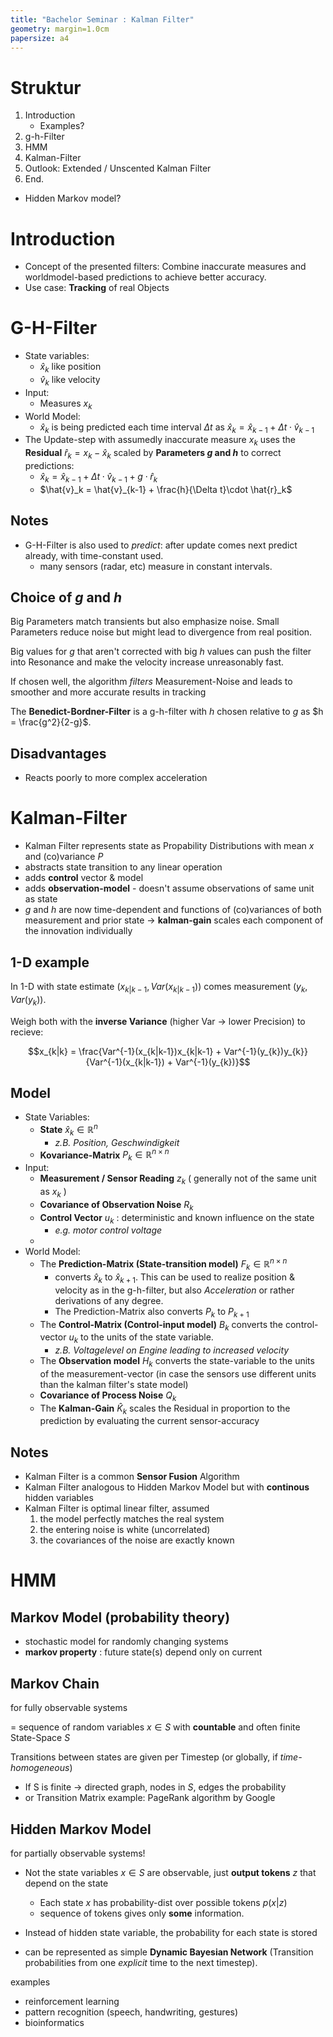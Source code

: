```yaml
---
title: "Bachelor Seminar : Kalman Filter"
geometry: margin=1.0cm
papersize: a4
---
```


# Struktur

1.  Introduction
	*   Examples?
2.  g-h-Filter
3.  HMM
4.  Kalman-Filter
5.  Outlook: Extended / Unscented Kalman Filter
6.  End.


-   Hidden Markov model?

# Introduction

*   Concept of the presented filters: Combine inaccurate measures and worldmodel-based predictions to achieve better accuracy.
*   Use case: **Tracking** of real Objects 

# G-H-Filter

-   State variables:
	-   $\hat{x}_k$ like position
	-   $\hat{v}_k$ like velocity
-   Input:
	-   Measures $x_k$
-   World Model: 
	-   $\hat{x}_k$ is being predicted each time interval $\Delta t$ as 
		$\hat{x}_k = \hat{x}_{k-1} + \Delta t \cdot \hat{v}_{k-1}$
-   The Update-step with assumedly inaccurate measure $x_k$ uses the **Residual** $\hat{r}_k = x_k - \hat{x}_k$ scaled by **Parameters $g$ and $h$** to correct predictions:
	-   $\hat{x}_k = \hat{x}_{k-1} + \Delta t \cdot \hat{v}_{k-1} + g\cdot \hat{r}_k$
	-   $\hat{v}_k = \hat{v}_{k-1}  + \frac{h}{\Delta t}\cdot \hat{r}_k$

## Notes
-	G-H-Filter is also used to *predict*: after update comes next predict already, with time-constant used.
	-	many sensors (radar, etc) measure in constant intervals.

## Choice of $g$ and $h$
Big Parameters match transients but also emphasize noise.
Small Parameters reduce noise but might lead to divergence from real position.

Big values for $g$ that aren't corrected with big $h$ values can push the filter into Resonance and make the velocity increase unreasonably fast.

If chosen well, the algorithm *filters* Measurement-Noise and leads to smoother and more accurate results in tracking

The **Benedict-Bordner-Filter** is a g-h-filter with $h$ chosen relative to $g$ as $h = \frac{g^2}{2-g}$.

## Disadvantages
-   Reacts poorly to more complex acceleration


# Kalman-Filter
*	Kalman Filter represents state as Propability Distributions with mean $x$ and (co)variance $P$
*	abstracts state transition to any linear operation 
*	adds **control** vector & model
*	adds **observation-model** - doesn't assume observations of same unit as state
*	$g$ and $h$ are now time-dependent and functions of (co)variances of both measurement and prior state
	-> **kalman-gain** scales each component of the innovation individually

## 1-D example
In 1-D with state estimate $(x_{k | k-1},Var(x_{k | k-1}))$ comes measurement $(y_k,Var(y_k))$.

Weigh both with the **inverse Variance** (higher Var -> lower Precision) to recieve:

$$x_{k|k} = \frac{Var^{-1}(x_{k|k-1})x_{k|k-1} + Var^{-1}(y_{k})y_{k}}
{Var^{-1}(x_{k|k-1}) + Var^{-1}(y_{k})}$$

## Model

-   State Variables:
	-   **State** $\hat{x}_k \in \mathbb{R}^n$
		-   *z.B. Position, Geschwindigkeit*
	-   **Kovariance-Matrix** $P_k \in \mathbb{R}^{n\times n}$
-   Input:
	-   **Measurement / Sensor Reading** $z_k$ ( generally not of the same unit as $x_k$ )
	-   **Covariance of Observation Noise** $R_k$ 
	-   **Control Vector** $u_k$ : deterministic and known influence on the state 
		-	*e.g. motor control voltage*
	-	
-   World Model:
	-   The **Prediction-Matrix (State-transition model)** $F_k \in \mathbb{R}^{n\times n}$ 
		-   converts $\hat{x}_k$ to $\hat{x}_{k+1}$. This can be used to realize position & velocity as in the g-h-filter, but also *Acceleration* or rather derivations of any degree.
		-	The Prediction-Matrix also converts $P_k$ to $P_{k+1}$
	-	The **Control-Matrix (Control-input model)** $B_k$ converts the control-vector $u_k$ to the units of the state variable.
		-	*z.B. Voltagelevel on Engine leading to increased velocity*
	-	The **Observation model** $H_k$ converts the state-variable to the units of the measurement-vector (in case the sensors use different units than the kalman filter's state model)
	-	**Covariance of Process Noise** $Q_k$
	-	The **Kalman-Gain** $\hat{K}_k$ scales the Residual in proportion to the prediction by evaluating the current sensor-accuracy

## Notes
-	Kalman Filter is a common **Sensor Fusion** Algorithm
-	Kalman Filter analogous to Hidden Markov Model but with **continous** hidden variables
-	Kalman Filter is optimal linear filter, assumed
	1.	the model perfectly matches the real system
	2.	the entering noise is white (uncorrelated) 
	3.	the covariances of the noise are exactly known

# HMM

## Markov Model (probability theory)

-	stochastic model for randomly changing systems
-	**markov property** : future state(s) depend only on current
## Markov Chain
for fully observable systems

= sequence of random variables $x \in S$ with **countable** and often finite State-Space $S$

Transitions between states are given per Timestep (or globally, if *time-homogeneous*)

-	If S is finite -> directed graph, nodes in $S$, edges the probability
-	or Transition Matrix
example: PageRank algorithm by Google

## Hidden Markov Model
for partially observable systems!

-	Not the state variables $x \in S$ are observable, just **output tokens** $z$ that depend on the state
	-	Each state $x$ has probability-dist over possible tokens $p(x | z)$
	-	sequence of tokens gives only **some** information.
-	Instead of hidden state variable, the probability for each state is stored

-	can be represented as simple **Dynamic Bayesian Network** (Transition probabilities from one *explicit* time to the next timestep).

examples 
-	reinforcement learning
-	pattern recognition (speech, handwriting, gestures)
-	bioinformatics